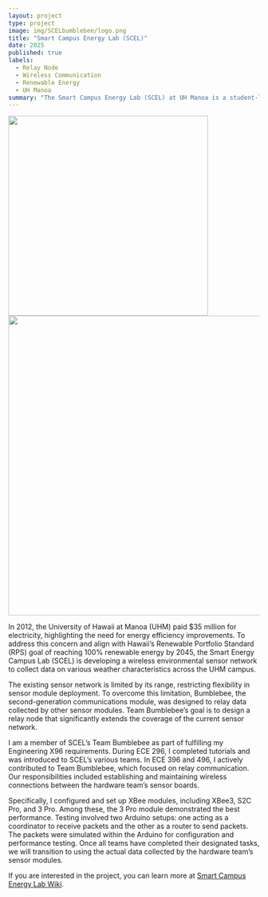 ```yaml
---
layout: project
type: project
image: img/SCELbumblebee/logo.png
title: "Smart Campus Energy Lab (SCEL)"
date: 2025
published: true
labels:
  - Relay Node
  - Wireless Communication
  - Renewable Energy
  - UH Manoa
summary: "The Smart Campus Energy Lab (SCEL) at UH Manoa is a student-led lab dedicated to providing an inclusive learning environment for undergraduate and graduate students. It fosters technical skills such as software engineering, circuit design, and machine learning, while also emphasizing soft skills including communication, teamwork, project management, and leadership."
---
```


<div class="text-center p-4">
  <img width="400px" src="../img/SCELbumbleebee/beeconfig.png">
  <img width="600px" src="../img/SCELbumbleebee/results.png">
</div>

In 2012, the University of Hawaii at Manoa (UHM) paid $35 million for electricity, highlighting the need for energy efficiency improvements. To address this concern and align with Hawaii’s Renewable Portfolio Standard (RPS) goal of reaching 100% renewable energy by 2045, the Smart Energy Campus Lab (SCEL) is developing a wireless environmental sensor network to collect data on various weather characteristics across the UHM campus.

The existing sensor network is limited by its range, restricting flexibility in sensor module deployment. To overcome this limitation, Bumblebee, the second-generation communications module, was designed to relay data collected by other sensor modules. Team Bumblebee’s goal is to design a relay node that significantly extends the coverage of the current sensor network.

I am a member of SCEL’s Team Bumblebee as part of fulfilling my Engineering X96 requirements. During ECE 296, I completed tutorials and was introduced to SCEL’s various teams. In ECE 396 and 496, I actively contributed to Team Bumblebee, which focused on relay communication. Our responsibilities included establishing and maintaining wireless connections between the hardware team’s sensor boards.

Specifically, I configured and set up XBee modules, including XBee3, S2C Pro, and 3 Pro. Among these, the 3 Pro module demonstrated the best performance. Testing involved two Arduino setups: one acting as a coordinator to receive packets and the other as a router to send packets. The packets were simulated within the Arduino for configuration and performance testing. Once all teams have completed their designated tasks, we will transition to using the actual data collected by the hardware team’s sensor modules.
 
If you are interested in the project, you can learn more at [Smart Campus Energy Lab Wiki](https://wiki.scel-hawaii.org/doku.php?id=start).
